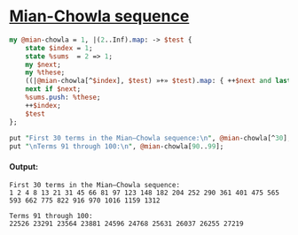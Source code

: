 [1]: https://rosettacode.org/wiki/Mian-Chowla_sequence

# [Mian-Chowla sequence][1]

```perl
my @mian-chowla = 1, |(2..Inf).map: -> $test {
    state $index = 1;
    state %sums  = 2 => 1;
    my $next;
    my %these;
    ((|@mian-chowla[^$index], $test) »+» $test).map: { ++$next and last if %sums{$_}:exists; ++%these{$_} };
    next if $next;
    %sums.push: %these;
    ++$index;
    $test
};
 
put "First 30 terms in the Mian–Chowla sequence:\n", @mian-chowla[^30];
put "\nTerms 91 through 100:\n", @mian-chowla[90..99];
```

#### Output:
```
First 30 terms in the Mian–Chowla sequence:
1 2 4 8 13 21 31 45 66 81 97 123 148 182 204 252 290 361 401 475 565 593 662 775 822 916 970 1016 1159 1312

Terms 91 through 100:
22526 23291 23564 23881 24596 24768 25631 26037 26255 27219
```